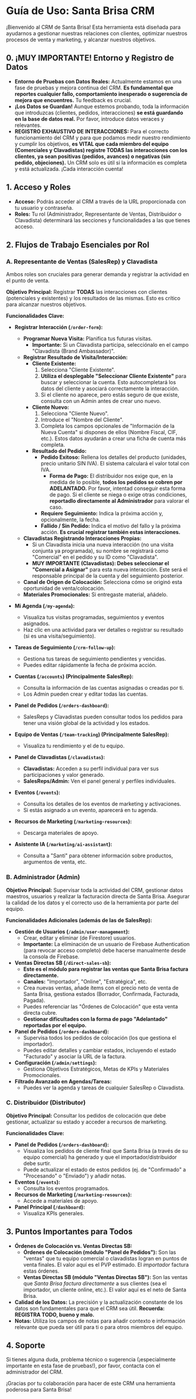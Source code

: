 # Guía de Uso: Santa Brisa CRM

¡Bienvenido al CRM de Santa Brisa! Esta herramienta está diseñada para ayudarnos a gestionar nuestras relaciones con clientes, optimizar nuestros procesos de venta y marketing, y alcanzar nuestros objetivos.

## 0. ¡MUY IMPORTANTE! Entorno y Registro de Datos

*   **Entorno de Pruebas con Datos Reales:** Actualmente estamos en una fase de pruebas y mejora continua del CRM. **Es fundamental que reportes cualquier fallo, comportamiento inesperado o sugerencia de mejora que encuentres.** Tu feedback es crucial.
*   **¡Los Datos se Guardan!** Aunque estemos probando, toda la información que introduzcas (clientes, pedidos, interacciones) **se está guardando en la base de datos real.** Por favor, introduce datos veraces y relevantes.
*   **REGISTRO EXHAUSTIVO DE INTERACCIONES:** Para el correcto funcionamiento del CRM y para que podamos medir nuestro rendimiento y cumplir los objetivos, **es VITAL que cada miembro del equipo (Comerciales y Clavadistas) registre TODAS las interacciones con los clientes, ya sean positivas (pedidos, avances) o negativas (sin pedido, objeciones).** Un CRM solo es útil si la información es completa y está actualizada. ¡Cada interacción cuenta!

## 1. Acceso y Roles

*   **Acceso:** Podrás acceder al CRM a través de la URL proporcionada con tu usuario y contraseña.
*   **Roles:** Tu rol (Administrador, Representante de Ventas, Distribuidor o Clavadista) determinará las secciones y funcionalidades a las que tienes acceso.

## 2. Flujos de Trabajo Esenciales por Rol

### A. Representante de Ventas (SalesRep) y Clavadista

Ambos roles son cruciales para generar demanda y registrar la actividad en el punto de venta.

**Objetivo Principal:** Registrar **TODAS** las interacciones con clientes (potenciales y existentes) y los resultados de las mismas. Esto es crítico para alcanzar nuestros objetivos.

**Funcionalidades Clave:**

*   **Registrar Interacción (`/order-form`):**
    *   **Programar Nueva Visita:** Planifica tus futuras visitas.
        *   **Importante:** Si un Clavadista participa, selecciónalo en el campo "Clavadista (Brand Ambassador)".
    *   **Registrar Resultado de Visita/Interacción:**
        *   **Cliente Existente:**
            1.  Selecciona "Cliente Existente".
            2.  **Utiliza el desplegable "Seleccionar Cliente Existente"** para buscar y seleccionar la cuenta. Esto autocompletará los datos del cliente y asociará correctamente la interacción.
            3.  Si el cliente no aparece, pero estás seguro de que existe, consulta con un Admin antes de crear uno nuevo.
        *   **Cliente Nuevo:**
            1.  Selecciona "Cliente Nuevo".
            2.  Introduce el "Nombre del Cliente".
            3.  Completa los campos opcionales de "Información de la Nueva Cuenta" si dispones de ellos (Nombre Fiscal, CIF, etc.). Estos datos ayudarán a crear una ficha de cuenta más completa.
        *   **Resultado del Pedido:**
            *   **Pedido Exitoso:** Rellena los detalles del producto (unidades, precio unitario SIN IVA). El sistema calculará el valor total con IVA.
                *   **Forma de Pago:** El distribuidor nos exige que, en la medida de lo posible, **todos los pedidos se cobren por ADELANTADO.** Por favor, intentad conseguir esta forma de pago. Si el cliente se niega o exige otras condiciones, **reportadlo directamente al Administrador** para valorar el caso.
            *   **Requiere Seguimiento:** Indica la próxima acción y, opcionalmente, la fecha.
            *   **Fallido / Sin Pedido:** Indica el motivo del fallo y la próxima acción. **Es crucial registrar también estas interacciones.**
    *   **Clavadistas Registrando Interacciones Propias:**
        *   Si un Clavadista inicia una nueva interacción (no una visita conjunta ya programada), su nombre se registrará como "Comercial" en el pedido y su ID como "Clavadista".
        *   **MUY IMPORTANTE (Clavadistas): Debes seleccionar el "Comercial a Asignar"** para esta nueva interacción. Este será el responsable principal de la cuenta y del seguimiento posterior.
    *   **Canal de Origen de Colocación:** Selecciona cómo se originó esta oportunidad de venta/colocación.
    *   **Materiales Promocionales:** Si entregaste material, añádelo.

*   **Mi Agenda (`/my-agenda`):**
    *   Visualiza tus visitas programadas, seguimientos y eventos asignados.
    *   Haz clic en una actividad para ver detalles o registrar su resultado (si es una visita/seguimiento).

*   **Tareas de Seguimiento (`/crm-follow-up`):**
    *   Gestiona tus tareas de seguimiento pendientes y vencidas.
    *   Puedes editar rápidamente la fecha de próxima acción.

*   **Cuentas (`/accounts`) (Principalmente SalesRep):**
    *   Consulta la información de las cuentas asignadas o creadas por ti.
    *   Los Admin pueden crear y editar todas las cuentas.

*   **Panel de Pedidos (`/orders-dashboard`):**
    *   SalesReps y Clavadistas pueden consultar todos los pedidos para tener una visión global de la actividad y los estados.

*   **Equipo de Ventas (`/team-tracking`) (Principalmente SalesRep):**
    *   Visualiza tu rendimiento y el de tu equipo.

*   **Panel de Clavadistas (`/clavadistas`):**
    *   **Clavadistas:** Acceden a su perfil individual para ver sus participaciones y valor generado.
    *   **SalesReps/Admin:** Ven el panel general y perfiles individuales.

*   **Eventos (`/events`):**
    *   Consulta los detalles de los eventos de marketing y activaciones.
    *   Si estás asignado a un evento, aparecerá en tu agenda.

*   **Recursos de Marketing (`/marketing-resources`):**
    *   Descarga materiales de apoyo.

*   **Asistente IA (`/marketing/ai-assistant`):**
    *   Consulta a "Santi" para obtener información sobre productos, argumentos de venta, etc.

### B. Administrador (Admin)

**Objetivo Principal:** Supervisar toda la actividad del CRM, gestionar datos maestros, usuarios y realizar la facturación directa de Santa Brisa. Asegurar la calidad de los datos y el correcto uso de la herramienta por parte del equipo.

**Funcionalidades Adicionales (además de las de SalesRep):**

*   **Gestión de Usuarios (`/admin/user-management`):**
    *   Crear, editar y eliminar (de Firestore) usuarios.
    *   **Importante:** La eliminación de un usuario de Firebase Authentication (para revocar acceso completo) debe hacerse manualmente desde la consola de Firebase.
*   **Ventas Directas SB (`/direct-sales-sb`):**
    *   **Este es el módulo para registrar las ventas que Santa Brisa factura directamente.**
    *   **Canales:** "Importador", "Online", "Estratégica", etc.
    *   Crea nuevas ventas, añade ítems con el precio neto de venta de Santa Brisa, gestiona estados (Borrador, Confirmada, Facturada, Pagada).
    *   Puedes referenciar las "Órdenes de Colocación" que esta venta directa cubre.
    *   **Gestionar dificultades con la forma de pago "Adelantado" reportadas por el equipo.**
*   **Panel de Pedidos (`/orders-dashboard`):**
    *   Supervisa todos los pedidos de colocación (los que gestiona el importador).
    *   Puedes editar detalles y cambiar estados, incluyendo el estado "Facturado" y asociar la URL de la factura.
*   **Configuración (`/admin/settings`):**
    *   Gestiona Objetivos Estratégicos, Metas de KPIs y Materiales Promocionales.
*   **Filtrado Avanzado en Agendas/Tareas:**
    *   Puedes ver la agenda y tareas de cualquier SalesRep o Clavadista.

### C. Distribuidor (Distributor)

**Objetivo Principal:** Consultar los pedidos de colocación que debe gestionar, actualizar su estado y acceder a recursos de marketing.

**Funcionalidades Clave:**

*   **Panel de Pedidos (`/orders-dashboard`):**
    *   Visualiza los pedidos de cliente final que Santa Brisa (a través de su equipo comercial) ha generado y que el importador/distribuidor debe surtir.
    *   Puede actualizar el estado de estos pedidos (ej. de "Confirmado" a "Procesando" o "Enviado") y añadir notas.
*   **Eventos (`/events`):**
    *   Consulta los eventos programados.
*   **Recursos de Marketing (`/marketing-resources`):**
    *   Accede a materiales de apoyo.
*   **Panel Principal (`/dashboard`):**
    *   Visualiza KPIs generales.

## 3. Puntos Importantes para Todos

*   **Órdenes de Colocación vs. Ventas Directas SB:**
    *   **Órdenes de Colocación (módulo "Panel de Pedidos"):** Son las "ventas" que tu equipo comercial o clavadistas logran en puntos de venta finales. El valor aquí es el PVP estimado. El *importador* factura estas órdenes.
    *   **Ventas Directas SB (módulo "Ventas Directas SB"):** Son las ventas que *Santa Brisa factura directamente* a sus clientes (sea el importador, un cliente online, etc.). El valor aquí es el neto de Santa Brisa.
*   **Calidad de los Datos:** La precisión y la actualización constante de los datos son fundamentales para que el CRM sea útil. **Recuerda: REGISTRA TODO, bueno y malo.**
*   **Notas:** Utiliza los campos de notas para añadir contexto e información relevante que pueda ser útil para ti o para otros miembros del equipo.

## 4. Soporte

Si tienes alguna duda, problema técnico o sugerencia (¡especialmente importante en esta fase de pruebas!), por favor, contacta con el administrador del CRM.

¡Gracias por tu colaboración para hacer de este CRM una herramienta poderosa para Santa Brisa!
